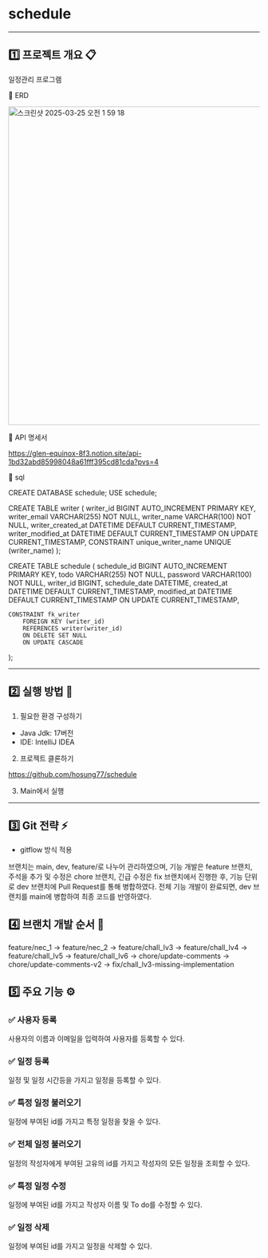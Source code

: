 # **schedule**

***

## 1️⃣ 프로젝트 개요 📋

일정관리 프로그램

🌈 ERD

<img width="639" alt="스크린샷 2025-03-25 오전 1 59 18" src="https://github.com/user-attachments/assets/7fd68663-1461-45f7-8248-47ed1a9a980d" />

🌈 API 명세서

https://glen-equinox-8f3.notion.site/api-1bd32abd85998048a61fff395cd81cda?pvs=4

🌈 sql

CREATE DATABASE schedule;
USE schedule;

CREATE TABLE writer (
    writer_id BIGINT AUTO_INCREMENT PRIMARY KEY,
    writer_email VARCHAR(255) NOT NULL,
    writer_name VARCHAR(100) NOT NULL,
    writer_created_at DATETIME DEFAULT CURRENT_TIMESTAMP,
    writer_modified_at DATETIME DEFAULT CURRENT_TIMESTAMP ON UPDATE CURRENT_TIMESTAMP,
    CONSTRAINT unique_writer_name UNIQUE (writer_name) 
);

CREATE TABLE schedule (
    schedule_id BIGINT AUTO_INCREMENT PRIMARY KEY,
    todo VARCHAR(255) NOT NULL,
    password VARCHAR(100) NOT NULL,
    writer_id BIGINT,
    schedule_date DATETIME,
    created_at DATETIME DEFAULT CURRENT_TIMESTAMP,
    modified_at DATETIME DEFAULT CURRENT_TIMESTAMP ON UPDATE CURRENT_TIMESTAMP,
    
    CONSTRAINT fk_writer
        FOREIGN KEY (writer_id)
        REFERENCES writer(writer_id)
        ON DELETE SET NULL
        ON UPDATE CASCADE
);


***

## 2️⃣ 실행 방법 🔨 

1. 필요한 환경 구성하기

- Java Jdk: 17버전
- IDE: IntelliJ IDEA

2. 프로젝트 클론하기

https://github.com/hosung77/schedule

3. Main에서 실행

***
## 3️⃣ Git 전략 ⚡️ 

- gitflow 방식 적용

브랜치는 main, dev, feature/로 나누어 관리하였으며, 기능 개발은 feature 브랜치, 주석을 추가 및 수정은 chore 브랜치, 긴급 수정은 fix 브랜치에서 진행한 후,
기능 단위로 dev 브랜치에 Pull Request를 통해 병합하였다. 전체 기능 개발이 완료되면, dev 브랜치를 main에 병합하여 최종 코드를 반영하였다.

## 4️⃣ 브랜치 개발 순서 🔨

feature/nec_1 -> feature/nec_2 -> feature/chall_lv3 ->  feature/chall_lv4 ->  feature/chall_lv5 ->  feature/chall_lv6 -> chore/update-comments -> chore/update-comments-v2 -> fix/chall_lv3-missing-implementation

## 5️⃣ 주요 기능 ⚙️

### ✅ **사용자 등록**

사용자의 이름과 이메일을 입력하여 사용자를 등록할 수 있다.

### ✅ **일정 등록**

일정 및 일정 시간등을 가지고 일정을 등록할 수 있다.

### ✅ **특정 일정 불러오기**

일정에 부여된 id를 가지고 특정 일정을 찾을 수 있다.

### ✅ **전체 일정 불러오기**

일정의 작성자에게 부여된 고유의 id를 가지고 작성자의 모든 일정을 조회할 수 있다.

### ✅ **특정 일정 수정**

일정에 부여된 id를 가지고 작성자 이름 및 To do를 수정할 수 있다. 

### ✅ **일정 삭제**

일정에 부여된 id를 가지고 일정을 삭제할 수 있다.






